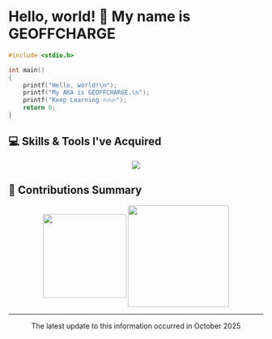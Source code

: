 <h1 align="left">Hello, world! 👋 My name is GEOFFCHARGE</h1>

``` c
#include <stdio.h>

int main()
{
    printf("Hello, world!\n");
    printf("My AKA is GEOFFCHARGE.\n");
    printf("Keep Learning 🔥🔥🔥");
    return 0;
}
```

<h2 align="left">💻 Skills & Tools I've Acquired</h2>
<p align="center">
    <img src="https://skillicons.dev/icons?i=py,java,c,arduino,mysql,html,css,js,vscode,github,git,windows,linux,figma"/>
</p>

<h2 align="left">🚀 Contributions Summary</h2>
<p align="center">
    <img height=165 align="center" src="https://github-readme-stats.vercel.app/api?username=GEOFFCHARGE&rank_icon=github&show_icons=true&custom_title=GitHub+Stats&include_all_commits=true&ring_color=0d74e7&title_color=0d74e7&text_color=F5F5F5&icon_color=0d74e7&hide_border=true&theme=transparent"/>
    <img height=200 align="center" src="https://github-readme-stats.vercel.app/api/top-langs/?username=GEOFFCHARGE&layout=compact&exclude_repo=MULTIMEDIA_Lab&size_weight=1&count_weight=0&title_color=0d74e7&text_color=F5F5F5&hide_border=true&theme=transparent"/>
</p>

<hr>

<p align="center">
    The latest update to this information occurred in October 2025
</p>
